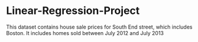 # Linear-Regression-Project
This dataset contains house sale prices for South End street, which includes Boston. It includes homes sold between July 2012 and July 2013
